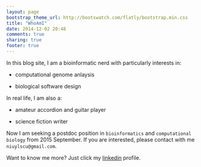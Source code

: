 ```yaml
---
layout: page
bootstrap_theme_url: http://bootswatch.com/flatly/bootstrap.min.css
title: "WhoAmI"
date: 2014-12-02 20:48
comments: true
sharing: true
footer: true
---
```


In this blog site, I am a bioinformatic nerd with particularly interests in:

* computational genome anlaysis

* biological software design

In real life, I am also a: 

* amateur accordion and guitar player

* science fiction writer


Now I am seeking a postdoc position in `bioinformatics` and `computational biology` from 2015 September. If you are interested, please contact with me `niuylscu@gmail.com`. 
 
Want to know me more? Just click my [linkedin](http://cn.linkedin.com/pub/yulong-niu/86/bb0/840) profile.
